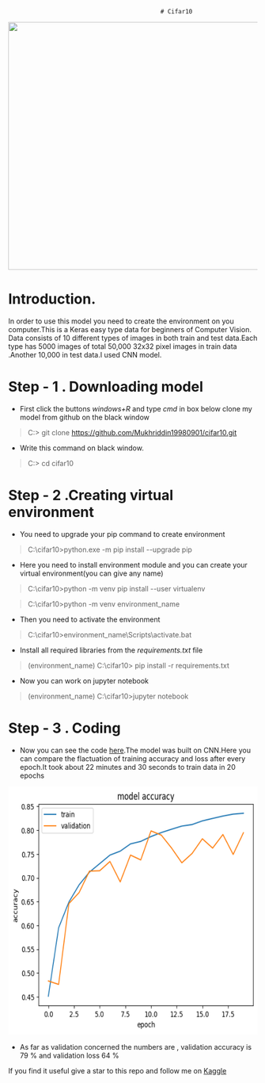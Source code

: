                                                # Cifar10


<img src="https://production-media.paperswithcode.com/datasets/4fdf2b82-2bc3-4f97-ba51-400322b228b1.png" width="700" height="500" />

# Introduction.
In order to use this model you need to create the environment on you computer.This is a Keras easy type data for beginners of Computer Vision.
Data consists of 10 different types of images in both train and test data.Each type has 5000 images of total 50,000 32x32 pixel images in train data .Another 10,000 in test data.I used CNN model.  


# Step - 1 . Downloading model

- First click the buttons *windows+R*  and type *cmd* in box below clone my model from github on the black window

> C:\>  git clone https://github.com/Mukhriddin19980901/cifar10.git

- Write this command on black window.
 
> C:\> cd cifar10
 
# Step - 2 .Creating virtual environment 

- You need to upgrade your pip command to create environment

> C:\cifar10>python.exe -m pip install --upgrade pip


- Here you need to install environment module and you can create  your virtual environment(you can give any name)

> C:\cifar10>python -m venv pip install --user virtualenv

> C:\cifar10>python -m venv environment_name

- Then you need to activate the environment

> C:\cifar10>environment_name\Scripts\activate.bat

- Install all required libraries from the *requirements.txt* file

> (environment_name) C:\cifar10> pip install -r requirements.txt

- Now you can work on jupyter notebook

> (environment_name) C:\cifar10>jupyter notebook


# Step - 3 . Coding
 
- Now you can see the code [here](https://github.com/Mukhriddin19980901/cifar10/blob/main/cifar10notebook.ipynb).The model was built on CNN.Here you can compare the flactuation of training accuracy and loss after every epoch.It took about 22 minutes and 30 seconds to train data in 20 epochs


<img src="https://github.com/Mukhriddin19980901/cifar10/blob/main/pictures/cifa10.png" width="700" height="500" />

- As far as validation concerned the numbers are  , validation accuracy is 79 %  and validation loss 64 % 

If you find it useful give a star to this repo and follow me on [Kaggle](https://www.kaggle.com/muhriddinmalik)
